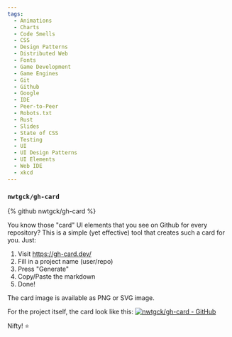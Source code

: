 ```yaml
---
tags:
  - Animations
  - Charts
  - Code Smells
  - CSS
  - Design Patterns
  - Distributed Web
  - Fonts
  - Game Development
  - Game Engines
  - Git
  - Github
  - Google
  - IDE
  - Peer-to-Peer
  - Robots.txt
  - Rust
  - Slides
  - State of CSS
  - Testing
  - UI
  - UI Design Patterns
  - UI Elements
  - Web IDE
  - xkcd
---
```

### `nwtgck/gh-card`

{% github nwtgck/gh-card %}

You know those "card" UI elements that you see on Github for every repository? This is a simple (yet effective) tool that creates such a card for you. Just:

1. Visit https://gh-card.dev/
2. Fill in a project name (user/repo)
3. Press "Generate"
4. Copy/Paste the markdown
5. Done!

The card image is available as PNG or SVG image.

For the project itself, the card look like this:
[![nwtgck/gh-card - GitHub](https://gh-card.dev/repos/nwtgck/gh-card.png)](https://github.com/nwtgck/gh-card)

Nifty! ⭐
